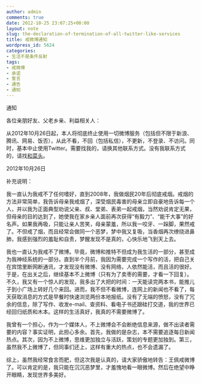 ```yaml
---
author: admin
comments: true
date: 2012-10-25 23:07:25+00:00
layout: note
slug: the-declaration-of-termination-of-all-twitter-like-services
title: 戒微博通知
wordpress_id: 5624
categories:
- 生活不是条件反射
tags:
- 戒微博
- 承诺
- 誓言
- 通告
- 通知
---
```


通知

各位亲朋好友、父老乡亲、利益相关人：

从2012年10月26日起，本人将彻底终止使用一切微博服务（包括但不限于新浪、腾讯、网易、饭否），从此不看，不回（包括私信），不更新，不登录、不访问。同时，基本中止使用Twitter。需要找我的，请换其他联系方式。没有我联系方式的，请找[和菜头](http://www.hecaitou.com)。

2012年10月26日

补充说明：

我一直认为我戒不了任何嗜好，直到2008年，我做烟民20年后彻底戒烟。戒烟的方法非常简单，我告诉母亲我戒烟了，深受烟民毒害的母亲立即自豪地告诉每一个人，并以我为正面典型劝说父亲、叔、堂弟、表弟一起戒烟，当然劝说肯定无果，但母亲的目的达到了，她使我在家乡亲人面前再次获得“有毅力”、“能干大事”的好名声。如果我再吸，只能让亲人苦笑，母亲蒙羞，所以我一咬牙、一跺脚，果然戒了。不但戒了烟，而且经常会做同一个恶梦，梦中我又复吸，当香烟再次缭绕进鼻肺，我感到强烈的羞耻和自责，梦醒发现不是真的，心快乐地飞到天上去。

我也一直认为我戒不了微博。毕竟，微博和推特不但成为我生活的一部分，甚至成为我神经系统的一部分。直到半个月前，我因为需要完成一个写作的活，把自己关在宾馆里断网断通讯，才发现没有微博、没有网络，人依然能活，而且活的很好。于是，在出关之后，继续基本不上微博（只有为了卖枣的需要，才看一下回复）。不久，我又有一个惊人的发现，我多出了大把的时间：一天能读完两本书，能推儿子到小广场上转好几个来回。进而，我不但不看微博，连网上的新闻也不看了，每天获取消息的方式是早餐时快速浏览两份本地报纸。没有了无端的愤怒，没有了冗余的信息，除了写作、收发e-mail、查资料、看电子书还跟硅打交道，我的世界已经回归纸质和木本。这样的生活真好，我真的不需要微博了。

我曾有一个担心，作为一个媒体人，不上微博会不会断绝信息来源，做不出读者需要的内容？事实证明，此担心多余。首先，我做的是杂志，本不需要追逐每日新闻热点。其次，因为不上微博，思维更加独立与活跃，策划的专题更加独到。第三，虽然我不上微博了，但同事们还上，这样有重大的热点，也不会遗漏了。

综上，虽然我经常食言而肥，但这次我是认真的，请大家骄傲地转告：王佩戒微博了。可以肯定的是，我只能在沉沉恶梦里，才羞愧地看一眼微博。然后在绝望中睁开眼睛，发现世界多美好。
